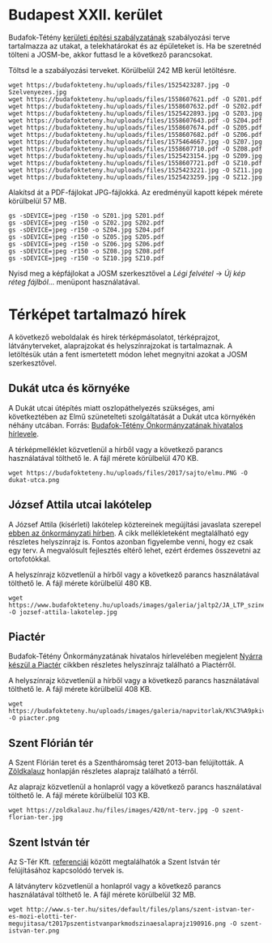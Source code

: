 # Budapest XXII. kerület

Budafok-Tétény [kerületi építési szabályzatának](https://budafokteteny.hu/ugyintezes/foepiteszi-es-varosrendezesi-iroda#%C3%BAj%20k%C3%A9sz) szabályozási terve tartalmazza az utakat, a telekhatárokat és az épületeket is. Ha be szeretnéd tölteni a JOSM-be, akkor futtasd le a következő parancsokat.

Töltsd le a szabályozási terveket. Körülbelül 242 MB kerül letöltésre.

```
wget https://budafokteteny.hu/uploads/files/1525423287.jpg -O Szelvenyezes.jpg
wget https://budafokteteny.hu/uploads/files/1558607621.pdf -O SZ01.pdf
wget https://budafokteteny.hu/uploads/files/1558607632.pdf -O SZ02.pdf
wget https://budafokteteny.hu/uploads/files/1525422893.jpg -O SZ03.jpg
wget https://budafokteteny.hu/uploads/files/1558607643.pdf -O SZ04.pdf
wget https://budafokteteny.hu/uploads/files/1558607674.pdf -O SZ05.pdf
wget https://budafokteteny.hu/uploads/files/1558607682.pdf -O SZ06.pdf
wget https://budafokteteny.hu/uploads/files/1575464667.jpg -O SZ07.jpg
wget https://budafokteteny.hu/uploads/files/1558607710.pdf -O SZ08.pdf
wget https://budafokteteny.hu/uploads/files/1525423154.jpg -O SZ09.jpg
wget https://budafokteteny.hu/uploads/files/1558607721.pdf -O SZ10.pdf
wget https://budafokteteny.hu/uploads/files/1525423221.jpg -O SZ11.jpg
wget https://budafokteteny.hu/uploads/files/1525423259.jpg -O SZ12.jpg
```

Alakítsd át a PDF-fájlokat JPG-fájlokká. Az eredményül kapott képek mérete körülbelül 57 MB.

```
gs -sDEVICE=jpeg -r150 -o SZ01.jpg SZ01.pdf
gs -sDEVICE=jpeg -r150 -o SZ02.jpg SZ02.pdf
gs -sDEVICE=jpeg -r150 -o SZ04.jpg SZ04.pdf
gs -sDEVICE=jpeg -r150 -o SZ05.jpg SZ05.pdf
gs -sDEVICE=jpeg -r150 -o SZ06.jpg SZ06.pdf
gs -sDEVICE=jpeg -r150 -o SZ08.jpg SZ08.pdf
gs -sDEVICE=jpeg -r150 -o SZ10.jpg SZ10.pdf
```

Nyisd meg a képfájlokat a JOSM szerkesztővel a *Légi felvétel* → *Új kép réteg fájlból…* menüpont használatával.


# Térképet tartalmazó hírek

A következő weboldalak és hírek térképmásolatot, térképrajzot, látványterveket, alaprajzokat és helyszínrajzokat is tartalmaznak. A letöltésük után a fent ismertetett módon lehet megnyitni azokat a JOSM szerkesztővel.


## Dukát utca és környéke

A Dukát utcai útépítés miatt oszlopáthelyezés szükséges, ami következtében az Elmű szünetelteti szolgáltatását a Dukát utca környékén néhány utcában. Forrás: [Budafok-Tétény Önkormányzatának hivatalos hírlevele](https://budafokteteny.hu/hir/aramszunet-a-dukat-utcaban-es-kornyeken).

A térképmelléklet közvetlenül a hírből vagy a következő parancs használatával tölthető le. A fájl mérete körülbelül 470 KB.

```
wget https://budafokteteny.hu/uploads/files/2017/sajto/elmu.PNG -O dukat-utca.png
```


## József Attila utcai lakótelep

A József Attila (kísérleti) lakótelep köztereinek megújítási javaslata szerepel [ebben az önkormányzati hírben](https://www.budafokteteny.hu/hir/megujulhatnak-a-jozsef-attila-kiserleti-lakotelep-kozterei). A cikk mellékleteként megtalálható egy részletes helyszínrajz is. Fontos azonban figyelembe venni, hogy ez csak egy terv. A megvalósult fejlesztés eltérő lehet, ezért érdemes összevetni az ortofotókkal.

A helyszínrajz közvetlenül a hírből vagy a következő parancs használatával tölthető le. A fájl mérete körülbelül 480 KB.

```
wget https://www.budafokteteny.hu/uploads/images/galeria/jaltp2/JA_LTP_szinesterv.jpg -O jozsef-attila-lakotelep.jpg
```


## Piactér

Budafok-Tétény Önkormányzatának hivatalos hírlevelében megjelent [Nyárra készül a Piactér](https://budafokteteny.hu/hir/nyarra-keszul-a-piacter) cikkben részletes helyszínrajz található a Piactérről.

A helyszínrajz közvetlenül a hírből vagy a következő parancs használatával tölthető le. A fájl mérete körülbelül 408 KB.

```
wget https://budafokteteny.hu/uploads/images/galeria/napvitorlak/K%C3%A9pkiv%C3%A1g%C3%A1s2.PNG -O piacter.png
```


## Szent Flórián tér

A Szent Flórián teret és a Szentháromság teret 2013-ban felújították. A [Zöldkalauz](https://zoldkalauz.hu/szentharomsag-ter-szent-florian-ter) honlapján részletes alaprajz található a térről.

Az alaprajz közvetlenül a honlapról vagy a következő parancs használatával tölthető le. A fájl mérete körülbelül 103 KB.

```
wget https://zoldkalauz.hu/files/images/420/nt-terv.jpg -O szent-florian-ter.jpg
```


## Szent István tér

Az S-Tér Kft. [referenciái](http://www.s-ter.hu/hu/referenciak/kozter-kozpark/szent-istvan-ter-es-mozi-elotti-ter) között megtalálhatók a Szent István tér felújításához kapcsolódó tervek is.

A látványterv közvetlenül a honlapról vagy a következő parancs használatával tölthető le. A fájl mérete körülbelül 32 MB.

```
wget http://www.s-ter.hu/sites/default/files/plans/szent-istvan-ter-es-mozi-elotti-ter-megujitasa/t2017pszentistvanparkmodszinaesalaprajz190916.png -O szent-istvan-ter.png
```
